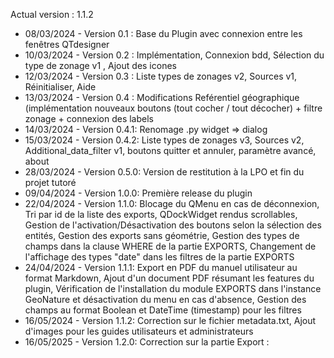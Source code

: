 Actual version : 1.1.2

* 08/03/2024 - Version 0.1 : Base du Plugin avec connexion entre les fenêtres QTdesigner 
* 10/03/2024 - Version 0.2 : Implémentation, Connexion bdd, Sélection du type de zonage v1 , Ajout des icones
* 12/03/2024 - Version 0.3 : Liste types de zonages v2, Sources v1, Réinitialiser, Aide
* 13/03/2024 - Version 0.4 : Modifications Reférentiel géographique (implémentation nouveaux boutons (tout cocher / tout décocher) + filtre zonage + connexion des labels
* 14/03/2024 - Version 0.4.1: Renomage .py widget => dialog
* 15/03/2024 - Version 0.4.2: Liste types de zonages v3, Sources v2, Additional_data_filter v1, boutons quitter et annuler, paramètre avancé, about
* 28/03/2024 - Version 0.5.0: Version de restitution à la LPO et fin du projet tutoré
* 09/04/2024 - Version 1.0.0: Première release du plugin
* 22/04/2024 - Version 1.1.0: Blocage du QMenu en cas de déconnexion, Tri par id de la liste des exports, QDockWidget rendus scrollables, Gestion de l'activation/Désactivation des boutons selon la sélection des entités, Gestion des exports sans géométrie, Gestion des types de champs dans la clause WHERE de la partie EXPORTS, Changement de l'affichage des types "date" dans les filtres de la partie EXPORTS
* 24/04/2024 - Version 1.1.1: Export en PDF du manuel utilisateur au format Markdown, Ajout d'un document PDF résumant les features du plugin, Vérification de l'installation du module EXPORTS dans l'instance GeoNature et désactivation du menu en cas d'absence, Gestion des champs au format Boolean et DateTime (timestamp) pour les filtres
* 16/05/2024 - Version 1.1.2: Correction sur le fichier metadata.txt, Ajout d'images pour les guides utilisateurs et administrateurs
* 16/05/2025 - Version 1.2.0: Correction sur la partie Export : 